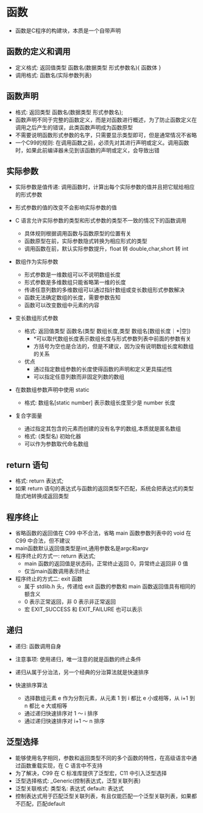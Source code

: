 # 函数
- 函数是C程序的构建块，本质是一个自带声明

## 函数的定义和调用

- 定义格式: 返回值类型 函数名(数据类型 形式参数名){ 函数体 }
- 调用格式: 函数名(实际参数列表)

## 函数声明

- 格式: 返回类型 函数名(数据类型 形式参数名);
- 函数声明不同于完整的函数定义，而是对函数进行概述，为了防止函数定义在调用之后产生的错误，此类函数声明成为函数原型
- 不需要说明函数形式参数的名字，只需要显示类型即可，但是通常情况不省略
- 一个C99的规则: 在调用函数之前，必须先对其进行声明或定义。调用函数时，如果此前编译器未见到该函数的声明或定义，会导致出错

## 实际参数

- 实际参数是值传递: 调用函数时，计算出每个实际参数的值并且把它赋给相应的形式参数
- 形式参数的值的改变不会影响实际参数的值
- C 语言允许实际参数的类型和形式参数的类型不一致的情况下的函数调用
  - 具体规则根据调用函数与函数原型的位置有关
  - 函数原型在前，实际参数隐式转换为相应形式的类型
  - 调用函数在前，默认实际参数提升，float 转 double,char,short 转 int
- 数组作为实际参数
  - 形式参数是一维数组可以不说明数组长度
  - 形式参数是多维数组只能省略第一维的长度
  - 传递任意列数的多维数组可以通过指针数组或变长数组形式参数解决
  - 函数无法确定数组的长度，需要参数告知
  - 函数可以改变数组中元素的内容
- 变长数组形式参数
  - 格式: 返回值类型 函数名(类型 数组长度,类型 数组名[数组长度｜*|空])
    - \*可以取代数组长度表示数组长度与形式参数列表中前面的参数有关
    - 方括号为空也是合法的，但是不建议，因为没有说明数组长度和数组的关系
  - 优点
    - 通过指定数组参数的长度使得函数的声明和定义更具描述性
    - 可以指定任意列数而非固定列数的数组

- 在数数组参数声明中使用 static

  - 格式: 数组名[static number] 表示数组长度至少是 number 长度

- 复合字面量
  - 通过指定其包含的元素而创建的没有名字的数组,本质就是匿名数组
  - 格式: (类型名) 初始化器
  - 可以作为参数取代命名数组

## return 语句

- 格式: return 表达式;
- 如果 return 语句的表达式与函数的返回类型不匹配，系统会把表达式的类型隐式地转换成返回类型

## 程序终止

- 省略函数的返回值在 C99 中不合法，省略 main 函数参数列表中的 void 在 C99 中合法，但不建议
- main函数默认返回值类型是int,通用参数名是argc和argv
- 程序终止的方式一: return 表达式;
  - main 函数的返回值是状态码，正常终止返回 0，异常终止返回非 0 值
  - 仅当main函数调用表示终止
- 程序终止的方式二: exit 函数
  - 属于 stdlib.h 头，传递给 exit 函数的参数和 main 函数返回值具有相同的额含义
  - 0 表示正常返回，非 0 表示非正常返回
  - 宏 EXIT_SUCCESS 和 EXIT_FAILURE 也可以表示

## 递归

- 递归: 函数调用自身
- 注意事项: 使用递归，唯一注意的就是函数的终止条件

- 递归从属于分治法，另一个经典的分治算法就是快速排序

- 快速排序算法
  - 选择数组元素 e 作为分割元素，从元素 1 到 i 都比 e 小或相等，从 i+1 到 n 都比 e 大或相等
  - 通过递归快速排序对 1 ～ i 排序
  - 通过递归快速排序对 i+1 ～ n 排序

## 泛型选择

- 能够使用名字相同，参数和返回类型不同的多个函数的特性，在高级语言中通过函数重载实现，在 C 语言中不支持
- 为了解决，C99 在 C 标准库提供了泛型宏，C11 中引入泛型选择
- 泛型选择格式: \_Generic(控制表达式，泛型关联列表)
- 泛型关联格式: 类型名: 表达式 default: 表达式
- 控制表达式用于匹配泛型关联列表，有且仅能匹配一个泛型关联列表，如果都不匹配，匹配default